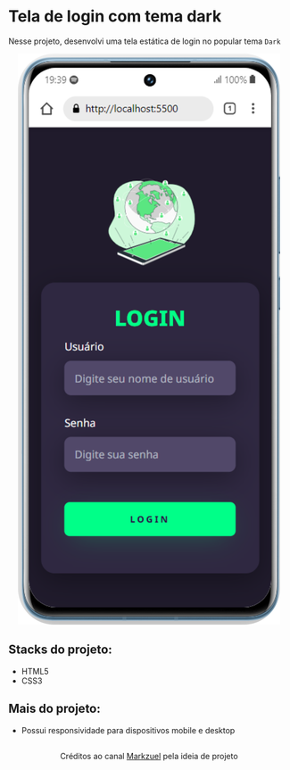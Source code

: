 # Tela de login com tema dark
Nesse projeto, desenvolvi uma tela estática de login no popular tema `Dark`

<div align="center">
  
  ![print da tela login dark](./src/public/print-login-dark.svg)
  
</div>

## Stacks do projeto:
- HTML5
- CSS3

## Mais do projeto:
- Possui responsividade para dispositivos mobile e desktop

##
<p align="center"> Créditos ao canal <a href="https://www.youtube.com/@Markzuel">Markzuel</a> pela ideia de projeto </p>

